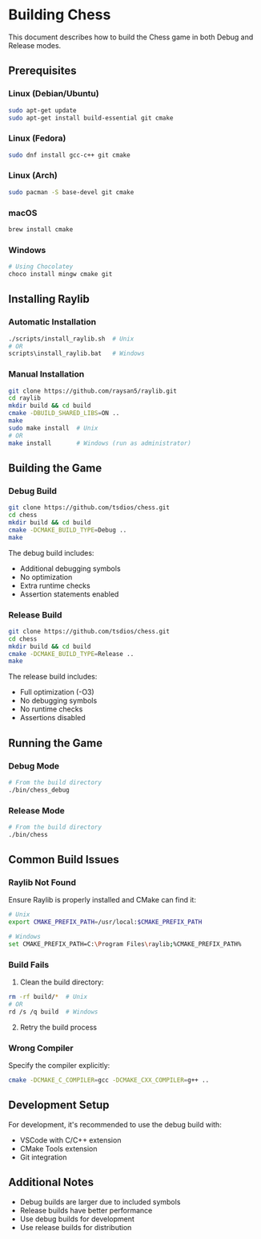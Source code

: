 # Building Chess

This document describes how to build the Chess game in both Debug and Release modes.

## Prerequisites

### Linux (Debian/Ubuntu)
```bash
sudo apt-get update
sudo apt-get install build-essential git cmake
```

### Linux (Fedora)
```bash
sudo dnf install gcc-c++ git cmake
```

### Linux (Arch)
```bash
sudo pacman -S base-devel git cmake
```

### macOS
```bash
brew install cmake
```

### Windows
```bash
# Using Chocolatey
choco install mingw cmake git
```

## Installing Raylib

### Automatic Installation
```bash
./scripts/install_raylib.sh  # Unix
# OR
scripts\install_raylib.bat   # Windows
```

### Manual Installation
```bash
git clone https://github.com/raysan5/raylib.git
cd raylib
mkdir build && cd build
cmake -DBUILD_SHARED_LIBS=ON ..
make
sudo make install  # Unix
# OR
make install       # Windows (run as administrator)
```

## Building the Game

### Debug Build
```bash
git clone https://github.com/tsdios/chess.git
cd chess
mkdir build && cd build
cmake -DCMAKE_BUILD_TYPE=Debug ..
make
```

The debug build includes:
- Additional debugging symbols
- No optimization
- Extra runtime checks
- Assertion statements enabled

### Release Build
```bash
git clone https://github.com/tsdios/chess.git
cd chess
mkdir build && cd build
cmake -DCMAKE_BUILD_TYPE=Release ..
make
```

The release build includes:
- Full optimization (-O3)
- No debugging symbols
- No runtime checks
- Assertions disabled

## Running the Game

### Debug Mode
```bash
# From the build directory
./bin/chess_debug
```

### Release Mode
```bash
# From the build directory
./bin/chess
```

## Common Build Issues

### Raylib Not Found
Ensure Raylib is properly installed and CMake can find it:
```bash
# Unix
export CMAKE_PREFIX_PATH=/usr/local:$CMAKE_PREFIX_PATH

# Windows
set CMAKE_PREFIX_PATH=C:\Program Files\raylib;%CMAKE_PREFIX_PATH%
```

### Build Fails
1. Clean the build directory:
```bash
rm -rf build/*  # Unix
# OR
rd /s /q build  # Windows
```

2. Retry the build process

### Wrong Compiler
Specify the compiler explicitly:
```bash
cmake -DCMAKE_C_COMPILER=gcc -DCMAKE_CXX_COMPILER=g++ ..
```

## Development Setup

For development, it's recommended to use the debug build with:
- VSCode with C/C++ extension
- CMake Tools extension
- Git integration

## Additional Notes

- Debug builds are larger due to included symbols
- Release builds have better performance
- Use debug builds for development
- Use release builds for distribution 